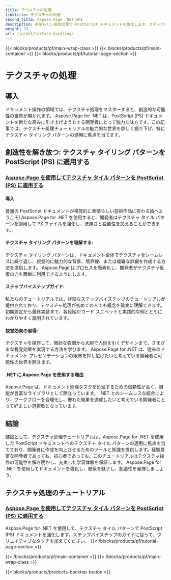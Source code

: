 ```yaml
---
title: テクスチャの処理
linktitle: テクスチャの処理
second_title: Aspose.Page .NET API
description: 素晴らしい視覚効果で PostScript ドキュメントを強化します。ステップバイステップのガイドで、Aspose.Page for .NET を使用してテクスチャ タイル パターンを適用する方法を学びます。
weight: 33
url: /ja/net/texture-handling/
---
```


{{< blocks/products/pf/main-wrap-class >}}
{{< blocks/products/pf/main-container >}}
{{< blocks/products/pf/tutorial-page-section >}}

# テクスチャの処理

## 導入

ドキュメント操作の領域では、テクスチャ処理をマスターすると、創造的な可能性の世界が開かれます。 Aspose.Page for .NET は、PostScript (PS) ドキュメントを新たな高みに引き上げようとする開発者にとって強力な味方です。この記事では、テクスチャ処理チュートリアルの魅力的な世界を詳しく掘り下げ、特にテクスチャ タイリング パターンの適用に焦点を当てます。

## 創造性を解き放つ: テクスチャ タイリング パターンを PostScript (PS) に適用する

### [Aspose.Page を使用してテクスチャ タイル パターンを PostScript (PS) に適用する](./apply-texture-tiling-pattern-to-postscript-ps/)

#### 導入
普通の PostScript ドキュメントが視覚的に素晴らしい芸術作品に変わる旅へようこそ! Aspose.Page for .NET を使用すると、開発者はテクスチャ タイル パターンを適用して PS ファイルを強化し、洗練さと独自性を加えることができます。

#### テクスチャ タイリング パターンを理解する:
テクスチャ タイリング パターンは、ドキュメント全体でテクスチャをシームレスに繰り返し、視覚的に魅力的な背景、境界線、または複雑な詳細を作成する方法を提供します。 Aspose.Page はプロセスを簡素化し、開発者がテクスチャ反復の力を簡単に利用できるようにします。

#### ステップバイステップガイド:
私たちのチュートリアルでは、詳細なステップバイステップのチュートリアルが提供されており、テクスチャ処理が初めての人でも概念を確実に理解できます。初期設定から最終実装まで、各段階がコード スニペットと実践的な例とともにわかりやすく説明されています。

#### 視覚効果の習得:
テクスチャを操作して、微妙な強調から大胆で人目を引くデザインまで、さまざまな視覚効果を実現する方法を学びます。 Aspose.Page for .NET は、従来のドキュメント プレゼンテーションの限界を押し広げたいと考えている開発者に可能性の世界を開きます。

#### .NET に Aspose.Page を使用する理由
Aspose.Page は、ドキュメント処理タスクを処理するための信頼性が高く、機能が豊富なライブラリとして際立っています。 .NET とのシームレスな統合により、ワークフローを合理化し、優れた結果を達成したいと考えている開発者にとって好ましい選択肢となっています。

## 結論

結論として、テクスチャ処理チュートリアルは、Aspose.Page for .NET を使用した PostScript ドキュメントへのテクスチャ タイル パターンの適用に焦点を当てており、開発者に作成を向上させるためのツールと知識を提供します。経験豊富な開発者であっても、初心者であっても、このチュートリアルはテクスチャ操作の可能性を解き明かし、充実した学習体験を保証します。 Aspose.Page for .NET を使用してドキュメントを強化し、聴衆を魅了し、創造性を発揮しましょう。
## テクスチャ処理のチュートリアル
### [Aspose.Page を使用してテクスチャ タイル パターンを PostScript (PS) に適用する](./apply-texture-tiling-pattern-to-postscript-ps/)
Aspose.Page for .NET を使用して、テクスチャ タイル パターンで PostScript (PS) ドキュメントを強化します。ステップバイステップのガイドに従って、クリエイティブなタッチを加えてください。
{{< /blocks/products/pf/tutorial-page-section >}}

{{< /blocks/products/pf/main-container >}}
{{< /blocks/products/pf/main-wrap-class >}}

{{< blocks/products/products-backtop-button >}}
